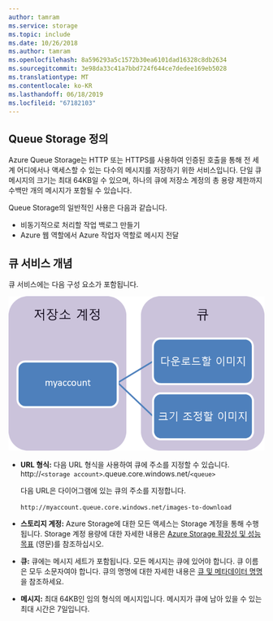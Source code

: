 ```yaml
---
author: tamram
ms.service: storage
ms.topic: include
ms.date: 10/26/2018
ms.author: tamram
ms.openlocfilehash: 8a596293a5c1572b30ea6101dad16328c8db2634
ms.sourcegitcommit: 3e98da33c41a7bbd724f644ce7dedee169eb5028
ms.translationtype: MT
ms.contentlocale: ko-KR
ms.lasthandoff: 06/18/2019
ms.locfileid: "67182103"
---
```

## <a name="what-is-queue-storage"></a>Queue Storage 정의
Azure Queue Storage는 HTTP 또는 HTTPS를 사용하여 인증된 호출을 통해 전 세계 어디에서나 액세스할 수 있는 다수의 메시지를 저장하기 위한 서비스입니다. 단일 큐 메시지의 크기는 최대 64KB일 수 있으며, 하나의 큐에 저장소 계정의 총 용량 제한까지 수백만 개의 메시지가 포함될 수 있습니다.

Queue Storage의 일반적인 사용은 다음과 같습니다.

* 비동기적으로 처리할 작업 백로그 만들기
* Azure 웹 역할에서 Azure 작업자 역할로 메시지 전달

## <a name="queue-service-concepts"></a>큐 서비스 개념
큐 서비스에는 다음 구성 요소가 포함됩니다.

![Queue1](./media/storage-queue-concepts-include/queue1.png)

* **URL 형식:** 다음 URL 형식을 사용하여 큐에 주소를 지정할 수 있습니다.   
    http://`<storage account>`.queue.core.windows.net/`<queue>` 
  
    다음 URL은 다이어그램에 있는 큐의 주소를 지정합니다.  
  
    `http://myaccount.queue.core.windows.net/images-to-download`

* **스토리지 계정:** Azure Storage에 대한 모든 액세스는 Storage 계정을 통해 수행됩니다. Storage 계정 용량에 대한 자세한 내용은 [Azure Storage 확장성 및 성능 목표](../articles/storage/common/storage-scalability-targets.md) (영문)를 참조하십시오.
* **큐:** 큐에는 메시지 세트가 포함됩니다. 모든 메시지는 큐에 있어야 합니다. 큐 이름은 모두 소문자여야 합니다. 큐의 명명에 대한 자세한 내용은 [큐 및 메타데이터 명명](https://msdn.microsoft.com/library/azure/dd179349.aspx)을 참조하세요.
* **메시지:** 최대 64KB인 임의 형식의 메시지입니다. 메시지가 큐에 남아 있을 수 있는 최대 시간은 7일입니다.

